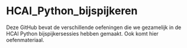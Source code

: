 # HCAI_Python_bijspijkeren
Deze GitHub bevat de verschillende oefeningen die we gezamelijk in de HCAI Python bijspijkersessies hebben gemaakt. Ook komt hier oefenmateriaal.
